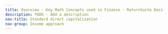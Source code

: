 ```yaml
---
title: Overview - Key Math Concepts used in Finance - ReturnSuite Docs
description: TODO - Add a description
nav-title: Standard direct capitalization
nav-group: Income approach
---
```

